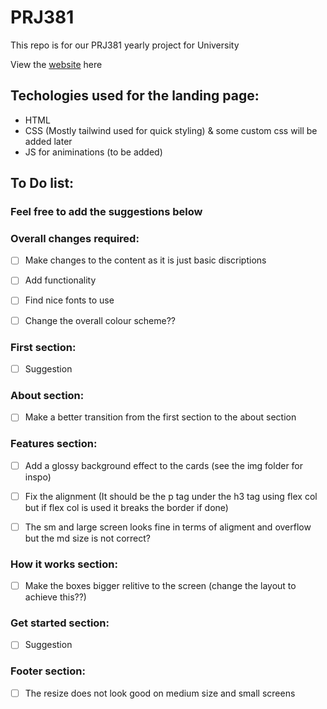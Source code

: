 # PRJ381
This repo is for our PRJ381 yearly project for University

View the [website](https://waldo-blom.github.io/PRJ381/) here 

## Techologies used for the landing page:
- HTML
- CSS (Mostly tailwind used for quick styling) & some custom css will be added later
- JS for animinations (to be added)

## To Do list:
### Feel free to add the suggestions below

### Overall changes required:
- [ ] Make changes to the content as it is just basic discriptions
- [ ] Add functionality
- [ ] Find nice fonts to use
- [ ] Change the overall colour scheme??


### First section:
- [ ]  Suggestion

### About section:
- [ ] Make a better transition from the first section to the about section

### Features section:
- [ ] Add a glossy background effect to the cards (see the img folder for inspo)
- [ ] Fix the alignment (It should be the p tag under the h3 tag using flex col but if flex col is used it breaks the border if done)
- [ ] The sm and large screen looks fine in terms of aligment and overflow but the md size is not correct?


### How it works section:
- [ ] Make the boxes bigger relitive to the screen (change the layout to achieve this??)

### Get started section:
- [ ] Suggestion

### Footer section:
- [ ] The resize does not look good on medium size and small screens